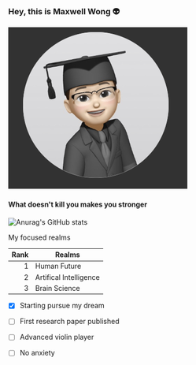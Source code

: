 ### Hey, this is Maxwell Wong 👽
![Icon](icon.jpg)
#### What doesn't kill you makes you stronger

![Anurag's GitHub stats](https://github-readme-stats.vercel.app/api?username=Maxwell-Wong&show_icons=true&theme=algolia)


<summary>My focused realms</summary>

| Rank | Realms    |
|-----:|-----------|
|     1| Human Future|
|     2| Artifical Intelligence          |
|     3| Brain Science       |

- [x] Starting pursue my dream
- [ ] First research paper published
- [ ] Advanced violin player
- [ ] No anxiety

